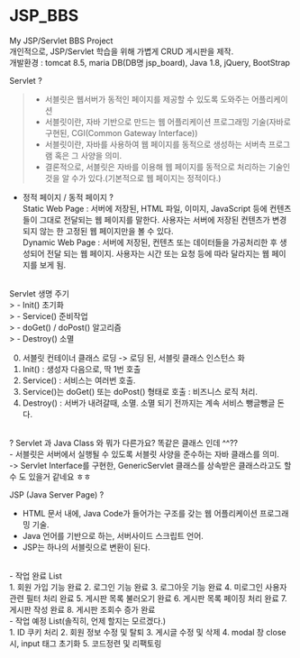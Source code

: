 # JSP_BBS
My JSP/Servlet BBS Project<br>
개인적으로, JSP/Servlet 학습을 위해 가볍게 CRUD 게시판을 제작.<br>
개발환경 : tomcat 8.5, maria DB(DB명 jsp_board), Java 1.8, jQuery, BootStrap <br>

Servlet ?
> - 서블릿은 웹서버가 동적인 페이지를 제공할 수 있도록 도와주는 어플리케이션<br>
> - 서블릿이란, 자바 기반으로 만드는 웹 어플리케이션 프로그래밍 기술(자바로 구현된, CGI(Common Gateway Interface))<br>
> - 서블릿이란, 자바를 사용하여 웹 페이지를 동적으로 생성하는 서버측 프로그램 혹은 그 사양을 의미.<br>
> - 결론적으로, 서블릿은 자바를 이용해 웹 페이지를 동적으로 처리하는 기술인 것을 알 수가 있다.(기본적으로 웹 페이지는 정적이다.)<br>

- 정적 페이지 / 동적 페이지 ?<br>
Static Web Page : 서버에 저장된, HTML 파일, 이미지, JavaScript 등에 컨텐츠들이 그대로 전달되는 웹 페이지를 말한다. 사용자는 서버에 저장된 컨텐츠가 변경되지 않는 한 고정된 웹 페이지만을 볼 수 있다.<br>
Dynamic Web Page : 서버에 저장된, 컨텐츠 또는 데이터들을 가공처리한 후 생성되어 전달 되는 웹 페이지. 사용자는 시간 또는 요청 등에 따라 달라지는 웹 페이지를 보게 됨.<br>


<br>
Servlet 생명 주기<br>
> - Init() 초기화<br>
> - Service() 준비작업<br>
> - doGet() / doPost() 알고리즘<br>
> - Destroy() 소멸<br>

0. 서블릿 컨테이너 클래스 로딩 -> 로딩 된, 서블릿 클래스 인스턴스 화 
1. Init() : 생성자 다음으로, 딱 1번 호출
2. Service() : 서비스는 여러번 호출.
3. Service()는 doGet() 또는 doPost() 형태로 호출 : 비즈니스 로직 처리.
4. Destroy() : 서버가 내려갈때, 소멸. 소멸 되기 전까지는 계속 서비스 뺑글뺑글 돈다.

<br>
? Servlet 과 Java Class 와 뭐가 다른가요? 똑같은 클래스 인데 ^^?? <br>
- 서블릿은 서버에서 실행될 수 있도록 서블릿 사양을 준수하는 자바 클래스를 의미.<br>
-> Servlet Interface를 구현한, GenericServlet 클래스를 상속받은 클래스라고도 할 수 도 있을거 같네요 ㅎㅎ<br>


JSP (Java Server Page) ?<br>
- HTML 문서 내에, Java Code가 들어가는 구조를 갖는 웹 어플리케이션 프로그래밍 기술.
- Java 언어를 기반으로 하는, 서버사이드 스크립트 언어.
- JSP는 하나의 서블릿으로 변환이 된다.

<br>
- 작업 완료 List <br>
1. 회원 가입 기능 완료
2. 로그인 기능 완료
3. 로그아웃 기능 완료
4. 미로그인 사용자 관련 필터 처리 완료
5. 게시판 목록 불러오기 완료
6. 게시판 목록 페이징 처리 완료
7. 게시판 작성 완료
8. 게시판 조회수 증가 완료

<br>
- 작업 예정 List(솔직히, 언제 할지는 모르겠다.) <br>
1. ID 쿠키 처리
2. 회원 정보 수정 및 탈퇴
3. 게시글 수정 및 삭제
4. modal 창 close 시, input 태그 초기화
5. 코드정련 및 리팩토링